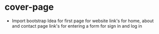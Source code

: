 # cover-page
* Import bootstrap
Idea for first page for website
link's for home, about and contact page
link's for entering a form for sign in and log in
 
